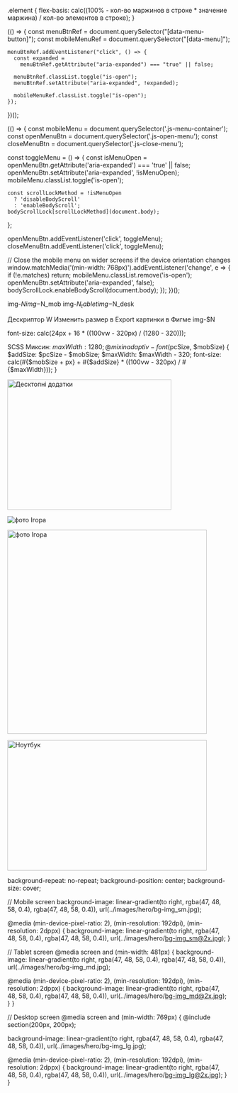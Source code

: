 <!-- Формула расчета ширины flex єлемента в сетке -->
.element {
  flex-basis: calc((100% - кол-во маржинов в строке * значение маржина) / кол-во элементов в строке);
}

<!-- Скрипт мобильного меню -->
(() => {
	const menuBtnRef = document.querySelector("[data-menu-button]");
	const mobileMenuRef = document.querySelector("[data-menu]");
  
	menuBtnRef.addEventListener("click", () => {
	  const expanded =
		menuBtnRef.getAttribute("aria-expanded") === "true" || false;
  
	  menuBtnRef.classList.toggle("is-open");
	  menuBtnRef.setAttribute("aria-expanded", !expanded);
  
	  mobileMenuRef.classList.toggle("is-open");
	});
  })();

  <!-- Mobile Menu -->
  (() => {
  const mobileMenu = document.querySelector('.js-menu-container');
  const openMenuBtn = document.querySelector('.js-open-menu');
  const closeMenuBtn = document.querySelector('.js-close-menu');

  const toggleMenu = () => {
    const isMenuOpen =
      openMenuBtn.getAttribute('aria-expanded') === 'true' || false;
    openMenuBtn.setAttribute('aria-expanded', !isMenuOpen);
    mobileMenu.classList.toggle('is-open');

    const scrollLockMethod = !isMenuOpen
      ? 'disableBodyScroll'
      : 'enableBodyScroll';
    bodyScrollLock[scrollLockMethod](document.body);
  };

  openMenuBtn.addEventListener('click', toggleMenu);
  closeMenuBtn.addEventListener('click', toggleMenu);

  // Close the mobile menu on wider screens if the device orientation changes
  window.matchMedia('(min-width: 768px)').addEventListener('change', e => {
    if (!e.matches) return;
    mobileMenu.classList.remove('is-open');
    openMenuBtn.setAttribute('aria-expanded', false);
    bodyScrollLock.enableBodyScroll(document.body);
  });
})();

<!-- Пакетне завантеження картинок з Фігми -->
img-$N
img-$N_mob
img-$N_tablet
img-$N_desk

Дескриптор W
Изменить размер в Export картинки в Фигме
img-$N

<!-- Адаптивний шрифт -->
font-size: calc(24px + 16 * ((100vw - 320px) / (1280 - 320)));

SCSS Миксин:
$maxWidth: 1280;
@mixin adaptiv-font($pcSize, $mobSize) {
 $addSize: $pcSize - $mobSize;
 $maxWidth: $maxWidth - 320;
 font-size: calc(#{$mobSize + px} + #{$addSize} * ((100vw - 320px) / #{$maxWidth}));
}

<!-- Адаптація контентних зображень під ретіна екрани (розмір фіксований) -->
<img
  srcset="./images/works/img-1@1x.jpg 1x, ./images/works/img-1@2x.jpg 2x"
  src="./images/works/img-1@1x.jpg"
  alt="Десктопні додатки"
  width="370"
  height="294"
/>

<!-- Адаптація контентних зображень під ретіна екрани (розмір залежить від типу пристрою) -->
<img
  class="team__photo"
  srcset="
    ./images/team/team-1_270.jpg 270w,
    ./images/team/team-1_354.jpg 354w,
    ./images/team/team-1_450.jpg 450w,
    ./images/team/team-1_540.jpg 540w,
    ./images/team/team-1_708.jpg 708w,
    ./images/team/team-1_900.jpg 900w
  "
  sizes="(min-width: 1200px) 270px, (min-width: 768px) 354px, (min-width: 480px) 450px, 100vw"
  src="./images/team/team-1_450.jpg"
  alt="фото Ігора"
/>

<!-- Розміри зображень вираховуються віносно розміру в’юпорту -->
<img
  class="team__photo"
  srcset="
    ./images/team/team-1_270.jpg 270w,
    ./images/team/team-1_354.jpg 354w,
    ./images/team/team-1_450.jpg 450w,
    ./images/team/team-1_540.jpg 540w,
    ./images/team/team-1_708.jpg 708w,
    ./images/team/team-1_900.jpg 900w
  "
  sizes="(min-width: 1200px) 25vw, (min-width: 768px) 50vw, (min-width: 480px) 100vw"
  src="./images/team/team-1_450.jpg"
  alt="фото Ігора"
  width="450"
  height="460"
  loading="lazy"
/>

<!-- Адаптація контентних зображень під ретіна екрани (залежно від формату і кадрування зображення) -->
<picture>
  <!-- Desktop screen -->
  <source
    media="(min-width: 1200px)"
    srcset="
      ./images/portfolio/img-1_lg.webp    1x,
      ./images/portfolio/img-1_lg@2x.webp 2x
    "
    type="image/webp"
  />
  <source
    media="(min-width: 1200px)"
    srcset="
      ./images/portfolio/img-1_lg.jpg    1x,
      ./images/portfolio/img-1_lg@2x.jpg 2x
    "
    type="image/jpg"
  />
  <!-- Tablet screen -->
  <source
    media="(min-width: 768px)"
    srcset="
      ./images/portfolio/img-1_md.webp    1x,
      ./images/portfolio/img-1_md@2x.webp 2x
    "
    type="image/webp"
  />
  <source
    media="(min-width: 768px)"
    srcset="
      ./images/portfolio/img-1_md.jpg    1x,
      ./images/portfolio/img-1_md@2x.jpg 2x
    "
    type="image/jpg"
  />
  <!-- Mobile screen -->
  <source
    media="(max-width: 767px)"
    srcset="
      ./images/portfolio/img-1_sm.webp    1x,
      ./images/portfolio/img-1_sm@2x.webp 2x
    "
    type="image/webp"
  />
  <source
    media="(max-width: 767px)"
    srcset="
      ./images/portfolio/img-1_sm.jpg    1x,
      ./images/portfolio/img-1_sm@2x.jpg 2x
    "
    type="image/jpg"
  />
  <img
    class="card-img"
    src="./images/portfolio/img-1_sm.jpg"
    alt="Ноутбук"
    width="450"
    height="294"
    loading="lazy"
  />
</picture>

<!-- Адаптація фонових зображень під ретіна екрани -->
background-repeat: no-repeat;
background-position: center;
background-size: cover;

// Mobile screen
background-image: linear-gradient(to right, rgba(47, 48, 58, 0.4), rgba(47, 48, 58, 0.4)),
  url(../images/hero/bg-img_sm.jpg);

@media (min-device-pixel-ratio: 2), (min-resolution: 192dpi), (min-resolution: 2dppx) {
  background-image: linear-gradient(to right, rgba(47, 48, 58, 0.4), rgba(47, 48, 58, 0.4)),
    url(../images/hero/bg-img_sm@2x.jpg);
}

// Tablet screen
@media screen and (min-width: 481px) {
  background-image: linear-gradient(to right, rgba(47, 48, 58, 0.4), rgba(47, 48, 58, 0.4)),
    url(../images/hero/bg-img_md.jpg);

  @media (min-device-pixel-ratio: 2), (min-resolution: 192dpi), (min-resolution: 2dppx) {
    background-image: linear-gradient(to right, rgba(47, 48, 58, 0.4), rgba(47, 48, 58, 0.4)),
      url(../images/hero/bg-img_md@2x.jpg);
  }
}

// Desktop screen
@media screen and (min-width: 769px) {
  @include section(200px, 200px);

  background-image: linear-gradient(to right, rgba(47, 48, 58, 0.4), rgba(47, 48, 58, 0.4)),
    url(../images/hero/bg-img_lg.jpg);

  @media (min-device-pixel-ratio: 2), (min-resolution: 192dpi), (min-resolution: 2dppx) {
    background-image: linear-gradient(to right, rgba(47, 48, 58, 0.4), rgba(47, 48, 58, 0.4)),
      url(../images/hero/bg-img_lg@2x.jpg);
  }
}